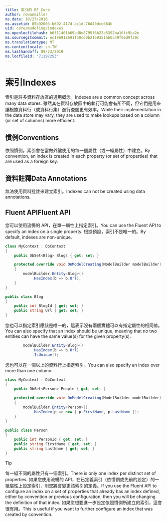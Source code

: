 ```yaml
---
title: 索引的 EF Core
author: rowanmiller
ms.date: 10/27/2016
ms.assetid: 85b92003-b692-417d-ac1d-76d40dce664b
uid: core/modeling/indexes
ms.openlocfilehash: b6f11401b69bd8e8795f6b22e5392ba16fc9ba2e
ms.sourcegitcommit: ec196918691f50cd0b21693515b0549f06d9f39c
ms.translationtype: MT
ms.contentlocale: zh-TW
ms.lasthandoff: 09/23/2019
ms.locfileid: "71197253"
---
```

# <a name="indexes"></a><span data-ttu-id="b215b-102">索引</span><span class="sxs-lookup"><span data-stu-id="b215b-102">Indexes</span></span>

<span data-ttu-id="b215b-103">索引是許多資料存放區的通用概念。</span><span class="sxs-lookup"><span data-stu-id="b215b-103">Indexes are a common concept across many data stores.</span></span> <span data-ttu-id="b215b-104">雖然其在資料存放區中的執行可能會有所不同，但它們是用來讓根據資料行（或資料行集）進行查閱更有效率。</span><span class="sxs-lookup"><span data-stu-id="b215b-104">While their implementation in the data store may vary, they are used to make lookups based on a column (or set of columns) more efficient.</span></span>

## <a name="conventions"></a><span data-ttu-id="b215b-105">慣例</span><span class="sxs-lookup"><span data-stu-id="b215b-105">Conventions</span></span>

<span data-ttu-id="b215b-106">依照慣例，索引會在當做外鍵使用的每一個屬性（或一組屬性）中建立。</span><span class="sxs-lookup"><span data-stu-id="b215b-106">By convention, an index is created in each property (or set of properties) that are used as a foreign key.</span></span>

## <a name="data-annotations"></a><span data-ttu-id="b215b-107">資料註釋</span><span class="sxs-lookup"><span data-stu-id="b215b-107">Data Annotations</span></span>

<span data-ttu-id="b215b-108">無法使用資料批註來建立索引。</span><span class="sxs-lookup"><span data-stu-id="b215b-108">Indexes can not be created using data annotations.</span></span>

## <a name="fluent-api"></a><span data-ttu-id="b215b-109">Fluent API</span><span class="sxs-lookup"><span data-stu-id="b215b-109">Fluent API</span></span>

<span data-ttu-id="b215b-110">您可以使用流暢的 API，在單一屬性上指定索引。</span><span class="sxs-lookup"><span data-stu-id="b215b-110">You can use the Fluent API to specify an index on a single property.</span></span> <span data-ttu-id="b215b-111">根據預設，索引不是唯一的。</span><span class="sxs-lookup"><span data-stu-id="b215b-111">By default, indexes are non-unique.</span></span>

<!-- [!code-csharp[Main](samples/core/Modeling/FluentAPI/Index.cs?highlight=7,8)] -->
``` csharp
class MyContext : DbContext
{
    public DbSet<Blog> Blogs { get; set; }

    protected override void OnModelCreating(ModelBuilder modelBuilder)
    {
        modelBuilder.Entity<Blog>()
            .HasIndex(b => b.Url);
    }
}

public class Blog
{
    public int BlogId { get; set; }
    public string Url { get; set; }
}
```

<span data-ttu-id="b215b-112">您也可以指定索引應該是唯一的，這表示沒有兩個實體可以有指定屬性的相同值。</span><span class="sxs-lookup"><span data-stu-id="b215b-112">You can also specify that an index should be unique, meaning that no two entities can have the same value(s) for the given property(s).</span></span>

<!-- [!code-csharp[Main](samples/core/Modeling/FluentAPI/IndexUnique.cs?highlight=3)] -->
``` csharp
        modelBuilder.Entity<Blog>()
            .HasIndex(b => b.Url)
            .IsUnique();
```

<span data-ttu-id="b215b-113">您也可以在一個以上的資料行上指定索引。</span><span class="sxs-lookup"><span data-stu-id="b215b-113">You can also specify an index over more than one column.</span></span>

<!-- [!code-csharp[Main](samples/core/Modeling/FluentAPI/IndexComposite.cs?highlight=7,8)] -->
``` csharp
class MyContext : DbContext
{
    public DbSet<Person> People { get; set; }

    protected override void OnModelCreating(ModelBuilder modelBuilder)
    {
        modelBuilder.Entity<Person>()
            .HasIndex(p => new { p.FirstName, p.LastName });
    }
}

public class Person
{
    public int PersonId { get; set; }
    public string FirstName { get; set; }
    public string LastName { get; set; }
}
```

> [!TIP]  
> <span data-ttu-id="b215b-114">每一組不同的屬性只有一個索引。</span><span class="sxs-lookup"><span data-stu-id="b215b-114">There is only one index per distinct set of properties.</span></span> <span data-ttu-id="b215b-115">如果您使用流暢的 API，在已定義索引（依慣例或先前的設定）的一組屬性上設定索引，則您將會變更該索引的定義。</span><span class="sxs-lookup"><span data-stu-id="b215b-115">If you use the Fluent API to configure an index on a set of properties that already has an index defined, either by convention or previous configuration, then you will be changing the definition of that index.</span></span> <span data-ttu-id="b215b-116">如果您想要進一步設定依照慣例所建立的索引，這會很有用。</span><span class="sxs-lookup"><span data-stu-id="b215b-116">This is useful if you want to further configure an index that was created by convention.</span></span>
